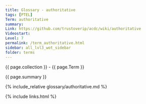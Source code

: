 ```yaml
---
title: Glossary - authoritative
tags: [PTEL]
Term: authoritative
summary: 
Link: https://github.com/trustoverip/acdc/wiki/authoritative
Videostart: 
Level: 7
permalink: /term_authoritative.html
sidebar: all_lvl3_wot_sidebar
folder: terms
---
```


{{ page.collection }} - {{ page.Term }}

   {{ page.summary }}

{% include_relative glossary/authoritative.md %}

 {% include links.html %} 
